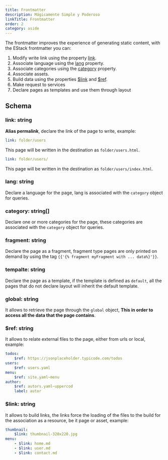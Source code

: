 ```yaml
---
title: Frontmatter
description: Mágicamente Simple y Poderoso
linkTitle: Frontmatter
order: 2
category: aside
---
```


The frontmatter improves the experience of generating static content, with the EStack frontmatter you can:

1. Modify write link using the property [link](#link-string).
2. Associate language using the [lang](#lang-string) property.
3. Associate categories using the [category](#category-string) property.
4. Associate assets.
5. Build data using the properties [\$link](#link-string-1) and [\$ref](#ref-string).
6. Make request to services
7. Declare pages as templates and use them through layout

## Schema

### link: string

**Alias permalink**, declare the link of the page to write, example:

```yaml
link: folder/users
```

This page will be written in the destination as `folder/users.html`.

```yaml
link: folder/users/
```

This page will be written in the destination as `folder/users/index.html`.

### lang: string

Declare a language for the page, lang is associated with the `category` object for queries.

### category: string[]

Declare one or more categories for the page, these categories are associated with the `category` object for queries.

### fragment: string

Declare the page as a fragment, fragment type pages are only printed on demand by using the tag `{{'{% fragment myFragment with ... data%}'}}`.

### tempalte: string

Declare the page as a template, if the template is defined as `default`, all the pages that do not declare layout will inherit the default template.

### global: string

It allows to retrieve the page through the `global` object, **This in order to access all the data that the page contains**.

### \$ref: string

It allows to relate external files to the page, either from urls or local, example:

```yaml
todos:
    $ref: https://jsonplaceholder.typicode.com/todos
users:
    $ref: users.yaml
menu:
    $ref: site.yaml~menu
author:
    $ref: autors.yaml~uppercod
    label: autor
```

### \$link: string

It allows to build links, the links force the loading of the files to the build for the association as a resource, be it page or asset, example:

```yaml
thumbnail:
    $link: thumbnail-320x220.jpg
menu:
    - $link: home.md
    - $link: user.md
    - $link: contact.md
```
